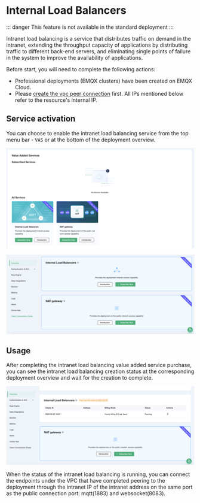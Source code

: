 # Internal Load Balancers

::: danger
This feature is not available in the standard deployment
:::

Intranet load balancing is a service that distributes traffic on demand in the intranet, extending the throughput capacity of applications by distributing traffic to different back-end servers, and eliminating single points of failure in the system to improve the availability of applications.

Before start, you will need to complete the following actions:
* Professional deployments (EMQX clusters) have been created on EMQX Cloud.
* Please [create the vpc peer connection](../deployments/vpc_peering.md) first. All IPs mentioned below refer to the resource's internal IP.

## Service activation

You can choose to enable the intranet load balancing service from the top menu bar - `VAS` or at the bottom of the deployment overview.

![vas](./_assets/intro_01.png)

![overview_vas](./_assets/overview_vas.png)


## Usage

After completing the intranet load balancing value added service purchase, you can see the intranet load balancing creation status at the corresponding deployment overview and wait for the creation to complete.

![intranet_lb_info](./_assets/intranet_lb_info.png)

When the status of the intranet load balancing is running, you can connect the endpoints under the VPC that have completed peering to the deployment through the intranet IP of the intranet address on the same port as the public connection port: mqtt(1883) and websocket(8083).